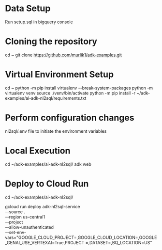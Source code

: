 # Data Setup
Run setup.sql in bigquery console

# Cloning the repository
cd ~
git clone https://github.com/murlik1/adk-examples.git

# Virtual Environment Setup
cd ~ 
python -m pip install virtualenv --break-system-packages
python -m virtualenv venv 
source ./venv/bin/activate
python -m pip install -r ~/adk-examples/ai-adk-nl2sql/requirements.txt

# Perform configuration changes
nl2sql/.env file to initiate the environment variables

# Local Execution
cd ~/adk-examples/ai-adk-nl2sql/
adk web

# Deploy to Cloud Run
cd ~/adk-examples/ai-adk-nl2sql/

gcloud run deploy adk-nl2sql-service \
--source . \
--region us-central1 \
--project <Initiate> \
--allow-unauthenticated \
--set-env-vars="GOOGLE_CLOUD_PROJECT=<Initiate>,GOOGLE_CLOUD_LOCATION=<Initiate>,GOOGLE_GENAI_USE_VERTEXAI=True,PROJECT =<Initiate>,DATASET=<Initiate>,BQ_LOCATION=US"
